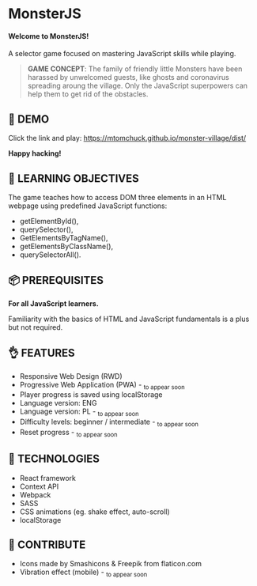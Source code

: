 # MonsterJS

#### Welcome to **MonsterJS!**
A selector game focused on mastering JavaScript skills while playing.

> **GAME CONCEPT**: The family of friendly little Monsters have been harassed by unwelcomed guests, like ghosts and coronavirus spreading aroung the village. Only the JavaScript superpowers can help them to get rid of the obstacles.

## 🦄 DEMO

Click the link and play: https://mtomchuck.github.io/monster-village/dist/

**Happy hacking!**

## 🐤 LEARNING OBJECTIVES

The game teaches how to access DOM three elements in an HTML webpage using predefined JavaScript functions:

* getElementById(),
* querySelector(),
* GetElementsByTagName(),
* getElementsByClassName(),
* querySelectorAll().

## 📦 PREREQUISITES

**For all JavaScript learners.**

Familiarity with the basics of HTML and JavaScript fundamentals is a plus but not required.

## 👌 FEATURES

* Responsive Web Design (RWD)
* Progressive Web Application (PWA) - <sub>to appear soon</sub>
* Player progress is saved using localStorage
* Language version: ENG
* Language version: PL - <sub>to appear soon</sub>
* Difficulty levels: beginner / intermediate - <sub>to appear soon</sub>
* Reset progress - <sub>to appear soon</sub>

## 📓 TECHNOLOGIES

* React framework
* Context API
* Webpack
* SASS
* CSS animations (eg. shake effect, auto-scroll)
* localStorage

## 👏 CONTRIBUTE

* Icons made by Smashicons & Freepik from flaticon.com
* Vibration effect (mobile) - <sub>to appear soon</sub>